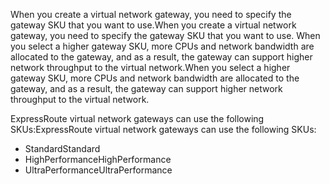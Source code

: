 <span data-ttu-id="4d7bc-101">When you create a virtual network gateway, you need to specify the gateway SKU that you want to use.</span><span class="sxs-lookup"><span data-stu-id="4d7bc-101">When you create a virtual network gateway, you need to specify the gateway SKU that you want to use.</span></span> <span data-ttu-id="4d7bc-102">When you select a higher gateway SKU, more CPUs and network bandwidth are allocated to the gateway, and as a result, the gateway can support higher network throughput to the virtual network.</span><span class="sxs-lookup"><span data-stu-id="4d7bc-102">When you select a higher gateway SKU, more CPUs and network bandwidth are allocated to the gateway, and as a result, the gateway can support higher network throughput to the virtual network.</span></span> 

<span data-ttu-id="4d7bc-103">ExpressRoute virtual network gateways can use the following SKUs:</span><span class="sxs-lookup"><span data-stu-id="4d7bc-103">ExpressRoute virtual network gateways can use the following SKUs:</span></span> 

* <span data-ttu-id="4d7bc-104">Standard</span><span class="sxs-lookup"><span data-stu-id="4d7bc-104">Standard</span></span>
* <span data-ttu-id="4d7bc-105">HighPerformance</span><span class="sxs-lookup"><span data-stu-id="4d7bc-105">HighPerformance</span></span>
* <span data-ttu-id="4d7bc-106">UltraPerformance</span><span class="sxs-lookup"><span data-stu-id="4d7bc-106">UltraPerformance</span></span>

